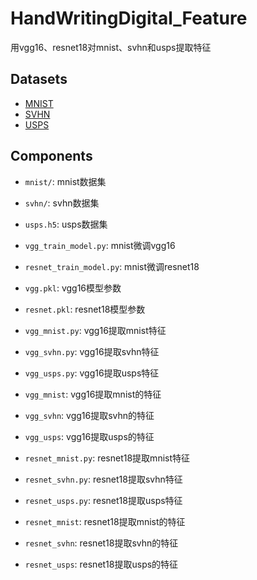 # HandWritingDigital_Feature
用vgg16、resnet18对mnist、svhn和usps提取特征

## Datasets

* [MNIST](http://yann.lecun.com/exdb/mnist/)
* [SVHN](http://ufldl.stanford.edu/housenumbers/)
* [USPS](https://www.kaggle.com/bistaumanga/usps-dataset)

## Components

* `mnist/`: mnist数据集
* `svhn/`: svhn数据集
* `usps.h5`: usps数据集



* `vgg_train_model.py`: mnist微调vgg16
* `resnet_train_model.py`: mnist微调resnet18
* `vgg.pkl`: vgg16模型参数
* `resnet.pkl`: resnet18模型参数



* `vgg_mnist.py`: vgg16提取mnist特征
* `vgg_svhn.py`: vgg16提取svhn特征
* `vgg_usps.py`: vgg16提取usps特征
* `vgg_mnist`: vgg16提取mnist的特征
* `vgg_svhn`: vgg16提取svhn的特征
* `vgg_usps`: vgg16提取usps的特征



* `resnet_mnist.py`: resnet18提取mnist特征
* `resnet_svhn.py`: resnet18提取svhn特征
* `resnet_usps.py`: resnet18提取usps特征
* `resnet_mnist`: resnet18提取mnist的特征
* `resnet_svhn`: resnet18提取svhn的特征
* `resnet_usps`: resnet18提取usps的特征

